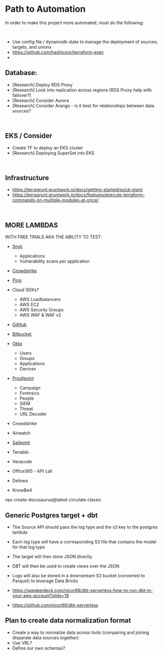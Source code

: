 # Path to Automation

In order to make this project more automated, must do the following:

<br />

- Use config file / dynamodb state to manage the deployment of sources, targets, and unions
- https://github.com/hashicorp/terraform-exec
- 

## Database:

- [Research] Deploy RDS Proxy
- [Research] Look into replication across regions (RDS Proxy help with failover?)
- [Research] Consider Aurora
- [Research] Consider Arango - is it best for relationships between data sources?

<br />

## EKS / Consider 

- Create TF to deploy an EKS cluster
- [Research] Deploying SuperSet into EKS

<br />

## Infrastructure

- https://terragrunt.gruntwork.io/docs/getting-started/quick-start/
- https://terragrunt.gruntwork.io/docs/features/execute-terraform-commands-on-multiple-modules-at-once/

<br />

## MORE LAMBDAS

WITH FREE TRIALS AKA THE ABILITY TO TEST:

- [Snyk](https://docs.snyk.io/snyk-api-info)
    - Applications
    - Vulnerability scans per application
- [Crowdstrike](https://go.crowdstrike.com/try-falcon-prevent.html)
- [Ping](https://www.pingidentity.com/en/try-ping.html)
- Cloud SDKs?
    - AWS Loadbalancers
    - AWS EC2
    - AWS Security Groups
    - AWS WAF & WAF v2
- [GitHub](https://docs.github.com/en/rest?apiVersion=2022-11-28)
- [Bitbucket](https://developer.atlassian.com/server/bitbucket/rest/v807/intro/)
- [Okta](https://developer.okta.com/docs/reference/core-okta-api/)
    - Users
    - Groups
    - Applications
    - Devices


- [Proofpoint](https://help.proofpoint.com/Threat_Insight_Dashboard/API_Documentation)
    - Campaign
    - Forensics
    - People
    - SIEM
    - Threat
    - URL Decoder
- Crowdstrike
- Airwatch
- [Sailpoint](https://developer.sailpoint.com/idn/api/v3)
- Tenable
- Veracode
- Office365 - API call
- Delinea
- KnowBe4

npx create-docusaurus@latest circulate classic

## Generic Postgres target + dbt

- The Source API should pass the log type and the s3 key to the postgres lambda
- Each log type will have a corresponding S3 file that contains the model for that log type
- The target will then store JSON directly
- DBT will then be used to create views over the JSON
- Logs will also be stored in a downstream S3 bucket (converted to Parquet) to leverage Data Bricks

- https://speakerdeck.com/nicor88/dbt-serverless-how-to-run-dbt-in-your-aws-account?slide=19
- https://github.com/nicor88/dbt-serverless 


## Plan to create data normalization format

- Create a way to normalize data across tools (comparing and joining disparate data sources together)
- Use VRL? 
- Define our own schemas?


